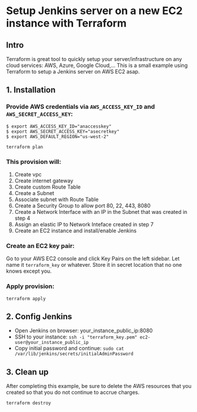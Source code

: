 # Setup Jenkins server on a new EC2 instance with Terraform

## Intro
Terraform is great tool to quickly setup your server/infrastructure on any cloud services: AWS, Azure, Google Cloud,... This is a small example using Terraform to setup a Jenkins server on AWS EC2 asap.

## 1. Installation
### Provide AWS credentials via `AWS_ACCESS_KEY_ID` and `AWS_SECRET_ACCESS_KEY`:
```
$ export AWS_ACCESS_KEY_ID="anaccesskey"
$ export AWS_SECRET_ACCESS_KEY="asecretkey"
$ export AWS_DEFAULT_REGION="us-west-2"

terraform plan
```

### This provision will:

1. Create vpc
2. Create internet gateway
3. Create custom Route Table
4. Create a Subnet
5. Associate subnet with Route Table
6. Create a Security Group to allow port 80, 22, 443, 8080
7. Create a Network Interface with an IP in the Subnet that was created in step 4
8. Assign an elastic IP to Network Inteface created in step 7
9. Create an EC2 instance and install/enable Jenkins

### Create an EC2 key pair: 
Go to your AWS EC2 console and click Key Pairs on the left sidebar. Let name it `terraform_key` or whatever.
Store it in secret location that no one knows except you.

### Apply provision:

```
terraform apply
```

## 2. Config Jenkins
- Open Jenkins on browser: your_instance_public_ip:8080
- SSH to your instance: `ssh -i "terraform_key.pem" ec2-user@your_instance_public_ip`
- Copy initial password and continue: `sudo cat /var/lib/jenkins/secrets/initialAdminPassword`

## 3. Clean up
After completing this example, be sure to delete the AWS resources that you created so that you do not continue to accrue charges.
```
terraform destroy
```